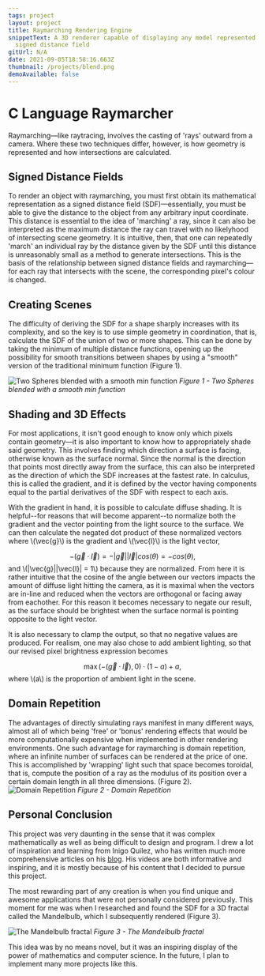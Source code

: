 ```yaml
---
tags: project
layout: project
title: Raymarching Rendering Engine
snippetText: A 3D renderer capable of displaying any model represented by a
  signed distance field
gitUrl: N/A
date: 2021-09-05T18:58:16.663Z
thumbnail: /projects/blend.png
demoAvailable: false
---
```


<script type="text/javascript" src="https://cdnjs.cloudflare.com/ajax/libs/mathjax/3.2.0/es5/latest.min.js"></script>
# C Language Raymarcher

Raymarching—like raytracing, involves the casting of 'rays' outward from a camera. Where these two techniques differ, however, is how geometry is represented and how intersections are calculated.

## Signed Distance Fields

To render an object with raymarching, you must first obtain its mathematical representation as a signed distance field (SDF)—essentially, you must be able to give the distance to the object from any arbitrary input coordinate. This distance is essential to the idea of 'marching' a ray, since it can also be interpreted as the maximum distance the ray can travel with no likelyhood of intersecting scene geometry. It is intuitive, then, that one can repeatedly 'march' an individual ray by the distance given by the SDF until this distance is unreasonably small as a method to generate intersections. This is the basis of the relationship between signed distance fields and raymarching—for each ray that intersects with the scene, the corresponding pixel's colour is changed.

## Creating Scenes

The difficulty of deriving the SDF for a shape sharply increases with its complexity, and so the key is to use simple geometry in coordination, that is, calculate the SDF of the union of two or more shapes. This can be done by taking the minimum of multiple distance functions, opening up the possibility for smooth transitions between shapes by using a "smooth" version of the traditional minimum function (Figure 1).

![](/projects/blend.png "Two Spheres blended with a smooth min function")
<i>Figure 1 - Two Spheres blended with a smooth min function</i>

## Shading and 3D Effects

For most applications, it isn't good enough to know only which pixels contain geometry—it is also important to know how to appropriately shade said geometry. This involves finding which direction a surface is facing, otherwise known as the surface normal. Since the normal is the direction that points most directly away from the surface, this can also be interpreted as the direction of which the SDF increases at the fastest rate. In calculus, this is called the gradient, and it is defined by the vector having components equal to the partial derivatives of the SDF with respect to each axis.

With the gradient in hand, it is possible to calculate diffuse shading. It is helpful--for reasons that will become apparent--to normalize both the gradient and the vector pointing from the light source to the surface. We can then calculate the negated dot product of these normalized vectors where \\(\vec{g}\\) is the gradient and \\(\vec{l}\\) is the light vector,

$$-(\vec{g} \cdot \vec{l}) = -|\vec{g}||\vec{l}|cos(\theta) = -cos(\theta),$$
and \\(|\vec{g}||\vec{l}| = 1\\) because they are normalized. From here it is rather intuitive that the cosine of the angle between our vectors impacts the amount of diffuse light hitting the camera, as it is maximal when the vectors are in-line and reduced when the vectors are orthogonal or facing away from eachother. For this reason it becomes necessary to negate our result, as the surface should be brightest when the surface normal is pointing opposite to the light vector.

It is also necessary to clamp the output, so that no negative values are produced. For realism, one may also chose to add ambient lighting, so that our revised pixel brightness expression becomes

$$\max(-(\vec{g} \cdot \vec{l}), 0) \cdot (1 - a) + a,$$
where \\(a\\) is the proportion of ambient light in the scene.

## Domain Repetition
The advantages of directly simulating rays manifest in many different ways, almost all of which being 'free' or 'bonus' rendering effects that would be more computationally expensive when implemented in other rendering environments. One such advantage for raymarching is domain repetition, where an infinite number of surfaces can be rendered at the price of one. This is accomplished by 'wrapping' light such that space becomes toroidal, that is, compute the position of a ray as the modulus of its position over a certain domain length in all three dimensions. (Figure 2).
![](/projects/3d-infinite.png "Domain Repetition")
<i>Figure 2 - Domain Repetition</i>


## Personal Conclusion
This project was very daunting in the sense that it was complex mathematically as well as being difficult to design and program. I drew a lot of inspiration and learning from Inigo Quilez, who has written much more comprehensive articles on his [blog](https://www.iquilezles.org/index.html "Inigo's blog"). His videos are both informative and inspiring, and it is mostly because of his content that I decided to pursue this project.

The most rewarding part of any creation is when you find unique and awesome applications that were not personally considered previously. This moment for me was when I researched and found the SDF for a 3D fractal called the Mandelbulb, which I subsequently rendered (Figure 3).

![](/projects/bulb.png "The Mandelbulb fractal")
<i>Figure 3 - The Mandelbulb fractal</i>

This idea was by no means novel, but it was an inspiring display of the power of mathematics and computer science. In the future, I plan to implement many more projects like this. 
<!-- ![](/projects/3d-infinite.png "Infinite spheres rendered with domain repetition") -->
